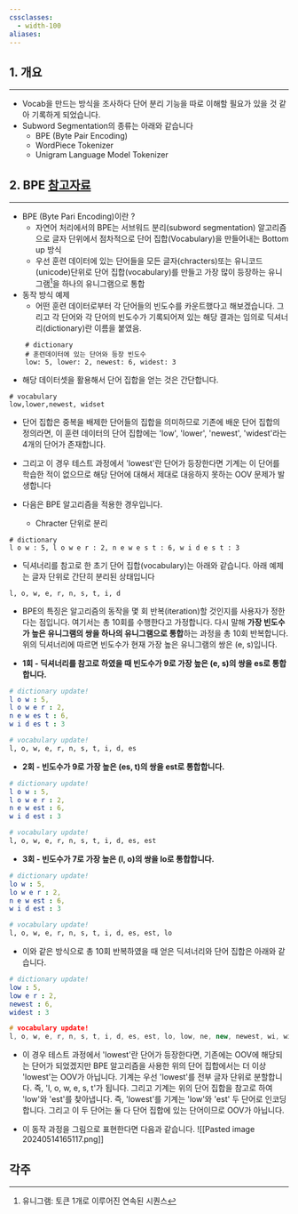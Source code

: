 ```yaml
---
cssclasses:
  - width-100
aliases:
---
```

## 1. 개요
---
-  Vocab을 만드는 방식을 조사하다 단어 분리 기능을 따로 이해할 필요가 있을 것 같아 기록하게 되었습니다.
- Subword Segmentation의 종류는 아래와 같습니다
	- BPE (Byte Pair Encoding)
	- WordPiece Tokenizer
	- Unigram Language Model Tokenizer


## 2. BPE [참고자료](https://wikidocs.net/22592)
---
- BPE (Byte Pari Encoding)이란 ?
	- 자연어 처리에서의 BPE는 서브워드 분리(subword segmentation) 알고리즘으로 글자 단위에서 점차적으로 단어 집합(Vocabulary)을 만들어내는 Bottom up 방식
	- 우선 훈련 데이터에 있는 단어들을 모든 글자(chracters)또는 유니코드(unicode)단위로 단어 집합(vocabulary)를 만들고 가장 많이 등장하는 유니그램[^1]을 하나의 유니그램으로 통합
- 동작 방식 예제
	- 어떤 훈련 데이터로부터 각 단어들의 빈도수를 카운트했다고 해보겠습니다. 그리고 각 단어와 각 단어의 빈도수가 기록되어져 있는 해당 결과는 임의로 딕셔너리(dictionary)란 이름을 붙였음.

```
	# dictionary
	# 훈련데이터에 있는 단어와 등장 빈도수
	low: 5, lower: 2, newest: 6, widest: 3
```

- 해당 데이터셋을 활용해서 단어 집합을 얻는 것은 간단합니다.
```
# vocabulary
low,lower,newest, widset
```
- 단어 집합은 중복을 배제한 단어들의 집합을 의미하므로 기존에 배운 단어 집합의 정의라면, 이 훈련 데이터의 단어 집합에는 'low', 'lower', 'newest', 'widest'라는 4개의 단어가 존재합니다.
- 그리고 이 경우 테스트 과정에서 'lowest'란 단어가 등장한다면 기계는 이 단어를 학습한 적이 없으므로 해당 단어에 대해서 제대로 대응하지 못하는 OOV 문제가 발생합니다

- 다음은 BPE 알고리즘을 적용한 경우입니다. 
	- Chracter 단위로 분리
```
# dictionary
l o w : 5, l o w e r : 2, n e w e s t : 6, w i d e s t : 3
```

- 딕셔너리를 참고로 한 초기 단어 집합(vocabulary)는 아래와 같습니다. 아래 예제는 글자 단위로 간단히 분리된 상태입니다
```
l, o, w, e, r, n, s, t, i, d
```

- BPE의 특징은 알고리즘의 동작을 몇 회 반복(iteration)할 것인지를 사용자가 정한다는 점입니다. 여기서는 총 10회를 수행한다고 가정합니다. 다시 말해 **가장 빈도수가 높은 유니그램의 쌍을 하나의 유니그램으로 통합**하는 과정을 총 10회 반복합니다. 위의 딕셔너리에 따르면 빈도수가 현재 가장 높은 유니그램의 쌍은 (e, s)입니다.

- **1회 - 딕셔너리를 참고로 하였을 때 빈도수가 9로 가장 높은 (e, s)의 쌍을 es로 통합합니다.**

```yaml
# dictionary update!
l o w : 5,
l o w e r : 2,
n e w es t : 6,
w i d es t : 3
```

```bash
# vocabulary update!
l, o, w, e, r, n, s, t, i, d, es
```

- **2회 - 빈도수가 9로 가장 높은 (es, t)의 쌍을 est로 통합합니다.**

```yaml
# dictionary update!
l o w : 5,
l o w e r : 2,
n e w est : 6,
w i d est : 3
```

```bash
# vocabulary update!
l, o, w, e, r, n, s, t, i, d, es, est
```

- **3회 - 빈도수가 7로 가장 높은 (l, o)의 쌍을 lo로 통합합니다.**

```yaml
# dictionary update!
lo w : 5,
lo w e r : 2,
n e w est : 6,
w i d est : 3
```

```bash
# vocabulary update!
l, o, w, e, r, n, s, t, i, d, es, est, lo
```

- 이와 같은 방식으로 총 10회 반복하였을 때 얻은 딕셔너리와 단어 집합은 아래와 같습니다.

```yaml
# dictionary update!
low : 5,
low e r : 2,
newest : 6,
widest : 3
```

```cpp
# vocabulary update!
l, o, w, e, r, n, s, t, i, d, es, est, lo, low, ne, new, newest, wi, wid, widest
```

- 이 경우 테스트 과정에서 'lowest'란 단어가 등장한다면, 기존에는 OOV에 해당되는 단어가 되었겠지만 BPE 알고리즘을 사용한 위의 단어 집합에서는 더 이상 'lowest'는 OOV가 아닙니다. 기계는 우선 'lowest'를 전부 글자 단위로 분할합니다. 즉, 'l, o, w, e, s, t'가 됩니다. 그리고 기계는 위의 단어 집합을 참고로 하여 'low'와 'est'를 찾아냅니다. 즉, 'lowest'를 기계는 'low'와 'est' 두 단어로 인코딩합니다. 그리고 이 두 단어는 둘 다 단어 집합에 있는 단어이므로 OOV가 아닙니다.

- 이 동작 과정을 그림으로 표현한다면 다음과 같습니다.
 ![[Pasted image 20240514165117.png]]
## 각주

[^1]: 유니그램: 토큰 1개로 이루어진 연속된 시퀀스

